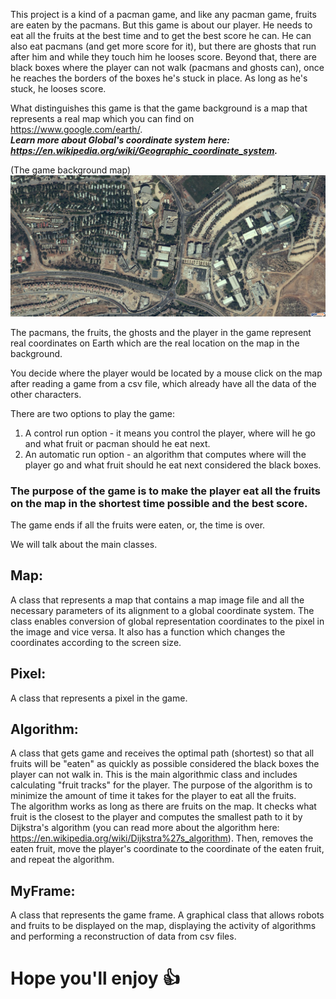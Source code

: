 
This project is a kind of a pacman game, and like any pacman game, fruits are eaten by the pacmans. But this game is about our player. He needs to eat all the fruits at the best time and to get the best score he can. He can also eat pacmans (and get more score for it), but there are ghosts that run after him and while they touch him he looses score. Beyond that, there are black boxes where the player can not walk (pacmans and ghosts can), once he reaches the borders of the boxes he's stuck in place. As long as he's stuck, he looses score.

What distinguishes this game is that the game background is a map that represents a real map which you can find on https://www.google.com/earth/. \
***Learn more about Global's coordinate system here: https://en.wikipedia.org/wiki/Geographic_coordinate_system.***

(The game background map)
![alt text](https://github.com/maayanbuzaglo/OopNavigtion/blob/master/pictures/Ariel1.png)

The pacmans, the fruits, the ghosts and the player in the game represent real coordinates on Earth which are the real location on the map in the background.

You decide where the player would be located by a mouse click on the map after reading a game from a csv file, which already have all the data of the other characters.

There are two options to play the game:
1. A control run option - it means you control the player, where will he go and what fruit or pacman should he eat next.
2. An automatic run option - an algorithm that computes where will the player go and what fruit should he eat next considered the black boxes.

### The purpose of the game is to make the player eat all the fruits on the map in the shortest time possible and the best score.

The game ends if all the fruits were eaten, or, the time is over.

We will talk about the main classes.
## Map:
A class that represents a map that contains a map image file and all the necessary parameters of its alignment to a global coordinate system. The class enables conversion of global representation coordinates to the pixel in the image and vice versa. It also has a function which changes the coordinates according to the screen size.

## Pixel:
A class that represents a pixel in the game.

## Algorithm:
A class that gets game and receives the optimal path (shortest) so that all fruits will be "eaten" as quickly as possible considered the black boxes the player can not walk in. This is the main algorithmic class and includes calculating "fruit tracks" for the player. The purpose of the algorithm is to minimize the amount of time it takes for the player to eat all the fruits.\
The algorithm works as long as there are fruits on the map. It checks what fruit is the closest to the player and computes the smallest path to it by Dijkstra's algorithm (you can read more about the algorithm here: https://en.wikipedia.org/wiki/Dijkstra%27s_algorithm). Then, removes the eaten fruit, move the player's coordinate to the coordinate of the eaten fruit, and repeat the algorithm.

## MyFrame:
A class that represents the game frame.
A graphical class that allows robots and fruits to be displayed on the map, displaying the activity of algorithms and performing a reconstruction of data from csv files.




# Hope you'll enjoy :+1:
